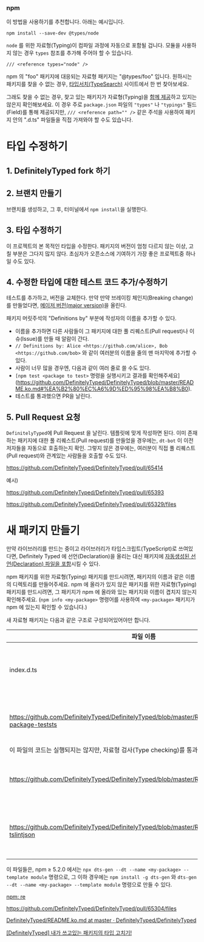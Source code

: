 ### npm

이 방법을 사용하기를 추천합니다. 아래는 예시입니다.

`npm install --save-dev @types/node`

`node` 를 위한 자료형(Typing)이 컴파일 과정에 자동으로 포함될 겁니다. 모듈을 사용하지 않는 경우 `types` 참조를 추가해 주어야 할 수 있습니다.

`/// <reference types="node" />`

npm 의 "foo" 패키지에 대응되는 자료형 패키지는 "@types/foo" 입니다. 원하시는 패키지를 찾을 수 없는 경우, [타입서치(TypeSearch)](https://microsoft.github.io/TypeSearch/) 사이트에서 한 번 찾아보세요.

그래도 찾을 수 없는 경우, 찾고 있는 패키지가 자료형(Typing)을 [함께 제공](https://www.typescriptlang.org/docs/handbook/declaration-files/publishing.html)하고 있지는 않은지 확인해보세요. 이 경우 주로 `package.json` 파일의 `"types"` 나 `"typings"` 필드(Field)를 통해 제공되지만, `/// <reference path="" />` 같은 주석을 사용하여 패키지 안의 ".d.ts" 파일들을 직접 가져와야 할 수도 있습니다.

# 타입 수정하기

## 1. DefinitelyTyped fork 하기

## 2. 브랜치 만들기

브랜치를 생성하고, 그 후, 터미널에서 `npm install`을 실행한다.

## 3. 타입 수정하기

이 프로젝트의 본 목적인 타입을 수정한다. 패키지의 버전이 엄청 다르지 않는 이상, 고칠 부분은 그다지 많지 않다. 초심자가 오픈소스에 기여하기 가장 좋은 프로젝트중 하나일 수도 있다.

## 4. 수정한 타입에 대한 테스트 코드 추가/수정하기

테스트를 추가하고, 버전을 교체한다. 만약 만약 브레이킹 체인지(Breaking change)를 만들었다면, [메이저 버전(major version)](https://github.com/DefinitelyTyped/DefinitelyTyped/blob/master/README.ko.md#%ED%8C%A8%ED%82%A4%EC%A7%80%EB%A5%BC-%EC%83%88-%EB%A9%94%EC%9D%B4%EC%A0%80-%EB%B2%84%EC%A0%84major-version%EC%97%90-%EB%A7%9E%EA%B2%8C-%EA%B0%B1%EC%8B%A0%ED%95%98%EA%B3%A0-%EC%8B%B6%EC%96%B4%EC%9A%94)을 올린다. 

패키지 머릿주석의 "Definitions by" 부분에 작성자의 이름을 추가할 수 있다. 

- 이름을 추가하면 다른 사람들이 그 패키지에 대한 풀 리퀘스트(Pull request)나 이슈(Issue)를 만들 때 알람이 간다.
- `// Definitions by: Alice <https://github.com/alice>, Bob <https://github.com/bob>` 와 같이 여러분의 이름을 줄의 맨 마지막에 추가할 수 있다.
- 사람이 너무 많을 경우엔, 다음과 같이 여러 줄로 쓸 수도 있다.
- `[npm test <package to test>` 명령을 실행시키고 결과를 확인해주세요](https://github.com/DefinitelyTyped/DefinitelyTyped/blob/master/README.ko.md#%EA%B2%80%EC%A6%9D%ED%95%98%EA%B8%B0).
- 테스트를 통과했으면 PR을 날린다.

## 5. Pull Request 요청

`DefinitelyTyped`에 Pull Request 을 날린다. 템플릿에 맞게 작성하면 된다. 이미 존재하는 패키지에 대한 풀 리퀘스트(Pull request)를 만들었을 경우에는, `dt-bot` 이 이전 저자들을 자동으로 호출하는지 확인. 그렇지 않은 경우에는, 여러분이 직접 풀 리퀘스트(Pull request)와 관계있는 사람들을 호출할 수도 있다. 

https://github.com/DefinitelyTyped/DefinitelyTyped/pull/65414

예시)

https://github.com/DefinitelyTyped/DefinitelyTyped/pull/65393

https://github.com/DefinitelyTyped/DefinitelyTyped/pull/65329/files

# 새 패키지 만들기

만약 라이브러리를 만드는 중이고 라이브러리가 타입스크립트(TypeScript)로 쓰여있다면, Definitely Typed 에 선언(Declaration)을 올리는 대신 패키지에 [자동생성된 선언(Declaration) 파일을 포함](https://www.typescriptlang.org/docs/handbook/declaration-files/publishing.html)시킬 수 있다. 

npm 패키지를 위한 자료형(Typing) 패키지를 만드시려면, 패키지의 이름과 같은 이름의 디렉토리를 만들어주세요. npm 에 올라가 있지 않은 패키지를 위한 자료형(Typing) 패키지를 만드시려면, 그 패키지가 npm 에 올라와 있는 패키지와 이름이 겹치지 않는지 확인해주세요. (`npm info <my-package>` 명령어를 사용하여 `<my-package>` 패키지가 npm 에 있는지 확인할 수 있습니다.)

새 자료형 패키지는 다음과 같은 구조로 구성되어있어야만 합니다.

| 파일 이름 | 용도 |
| --- | --- |
| index.d.ts | 패키지를 위한 자료형(Typing)을 포함하는 파일 |
| https://github.com/DefinitelyTyped/DefinitelyTyped/blob/master/README.ko.md#my-package-teststs | 자료형(Typing)의 테스트를 위한 파일 
이 파일의 코드는 실행되지는 않지만, 자료형 검사(Type checking)를 통과해야 한다 |
| https://github.com/DefinitelyTyped/DefinitelyTyped/blob/master/README.ko.md#tsconfigjson | tsc 명령을 돌릴 수 있게 해주는 파일 |
| https://github.com/DefinitelyTyped/DefinitelyTyped/blob/master/README.ko.md#linter-tslintjson | 린터(Linter)를 사용할 수 있게 해주는 파일 |

이 파일들은, npm ≥ 5.2.0 에서는 `npx dts-gen --dt --name <my-package> --template module` 명령으로, 그 이하 경우에는 `npm install -g dts-gen` 와 `dts-gen --dt --name <my-package> --template module` 명령으로 만들 수 있다. 

[npm: re](https://www.npmjs.com/package/re)

https://github.com/DefinitelyTyped/DefinitelyTyped/pull/65304/files

[DefinitelyTyped/README.ko.md at master · DefinitelyTyped/DefinitelyTyped](https://github.com/DefinitelyTyped/DefinitelyTyped/blob/master/README.ko.md)

[[DefinitelyTyped] 내가 쓰고있는 패키지의 타입 고치기!](https://seohyun0120.tistory.com/entry/DefinitelyTyped-내가-쓰고있는-패키지의-타입-고치기)
